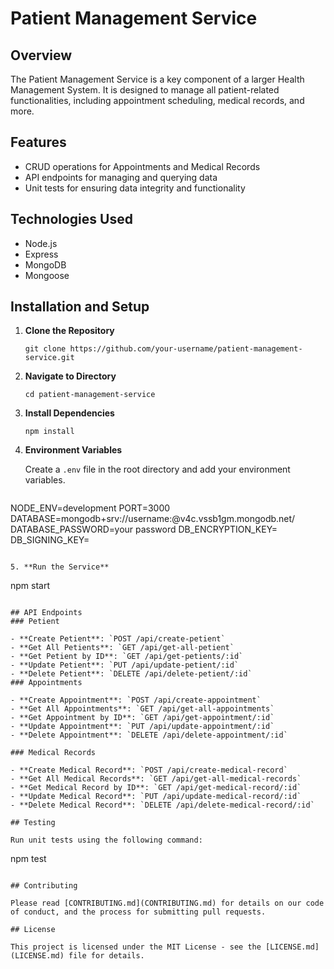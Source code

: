 
# Patient Management Service

## Overview
The Patient Management Service is a key component of a larger Health Management System. It is designed to manage all patient-related functionalities, including appointment scheduling, medical records, and more.

## Features
- CRUD operations for Appointments and Medical Records
- API endpoints for managing and querying data
- Unit tests for ensuring data integrity and functionality

## Technologies Used
- Node.js
- Express
- MongoDB
- Mongoose

## Installation and Setup

1. **Clone the Repository**

   ```
   git clone https://github.com/your-username/patient-management-service.git
   ```

2. **Navigate to Directory**

   ```
   cd patient-management-service
   ```

3. **Install Dependencies**

   ```
   npm install
   ```

4. **Environment Variables**

   Create a `.env` file in the root directory and add your environment variables.
   ```
NODE_ENV=development
PORT=3000
DATABASE=mongodb+srv://username:<PASSWORD>@v4c.vssb1gm.mongodb.net/
DATABASE_PASSWORD=your password 
DB_ENCRYPTION_KEY=
DB_SIGNING_KEY=

   ```

5. **Run the Service**

   ```
   npm start
   ```

## API Endpoints
### Petient

- **Create Petient**: `POST /api/create-petient`
- **Get All Petients**: `GET /api/get-all-petient`
- **Get Petient by ID**: `GET /api/get-petients/:id`
- **Update Petient**: `PUT /api/update-petient/:id`
- **Delete Petient**: `DELETE /api/delete-petient/:id`
### Appointments

- **Create Appointment**: `POST /api/create-appointment`
- **Get All Appointments**: `GET /api/get-all-appointments`
- **Get Appointment by ID**: `GET /api/get-appointment/:id`
- **Update Appointment**: `PUT /api/update-appointment/:id`
- **Delete Appointment**: `DELETE /api/delete-appointment/:id`

### Medical Records

- **Create Medical Record**: `POST /api/create-medical-record`
- **Get All Medical Records**: `GET /api/get-all-medical-records`
- **Get Medical Record by ID**: `GET /api/get-medical-record/:id`
- **Update Medical Record**: `PUT /api/update-medical-record/:id`
- **Delete Medical Record**: `DELETE /api/delete-medical-record/:id`

## Testing

Run unit tests using the following command:

```
npm test
```

## Contributing

Please read [CONTRIBUTING.md](CONTRIBUTING.md) for details on our code of conduct, and the process for submitting pull requests.

## License

This project is licensed under the MIT License - see the [LICENSE.md](LICENSE.md) file for details.
